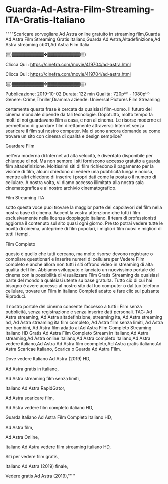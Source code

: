 # Guarda-Ad-Astra-Film-Streaming-ITA-Gratis-Italiano
""""Scaricare sorvegliare Ad Astra online gratuito in streaming film,Guarda Ad Astra Film Streaming Gratis Italiano,Guarda Ad Astra,Altadefinizione,Ad Astra streaming cb01,Ad Astra Film Italia

(▒)▓▓▓▓▓▓▓▓▓▓✥▓▓▓▓▓▓▓▓▓▓(▒)

Clicca Qui : https://cinefra.com/movie/419704/ad-astra.html

Clicca Qui : https://cinefra.com/movie/419704/ad-astra.html

(▒)▓▓▓▓▓▓▓▓▓▓✥▓▓▓▓▓▓▓▓▓▓(▒)

Pubblicazione: 2019-10-02
Durata: 122 min
Qualità: 720pᴴᴰ - 1080pᴴᴰ
Genere: Crime,Thriller,Dramma
aziende: Universal Pictures
Film Streaming

certamente questa frase è cercata da qualsiasi film-uomo. Il futuro del cinema mondiale dipende da tali tecnologie. Dopotutto, molto tempo fa molti di noi guardavano film a casa, e non al cinema. Le risorse moderne ci permettono di guardare film direttamente attraverso Internet senza scaricare il film sul nostro computer. Ma ci sono ancora domande su come trovare un sito con cinema di qualità e design semplice?

Guardare Film

nell’era moderna di Internet ad alta velocità, è diventato disponibile per chiunque di noi. Ma non sempre i siti forniscono accesso gratuito a guarda film altadefinizione. Moltissimi siti di film richiedono il pagamento per la visione di film, alcuni chiedono di vedere una pubblicità lunga e noiosa, mentre altri chiedono di inserire i propri dati come la posta o il numero di cellulare. A nostra volta, vi diamo accesso illimitato alla nostra sala cinematografica e al nostro archivio cinematografico.

Film Streaming ITA

sotto questa voce puoi trovare la maggior parte dei capolavori del film nella nostra base di cinema. Accent la vostra attenzione che tutti i film esclusivamente nella licenza doppiaggio italiano. Il team di professionisti aggiorna il contenuto sul sito quasi ogni giorno. Presto potrai vedere tutte le novità di cinema, anteprime di film popolari, i migliori film nuovi e migliori di tutti i tempi.

Film Completo

questo è quello che tutti cercano, ma molte risorse devono registrare o compilare questionari e inserire numeri di cellulare per Vedere Film completo e anche allora non tutti i siti offrono video in streaming di alta qualità del film. Abbiamo sviluppato e lanciato un nuovissimo portale del cinema con la possibilità di visualizzare Film Gratis Streaming da qualsiasi parte del mondo a qualsiasi utente su base gratuita. Tutto ciò di cui hai bisogno è avere accesso al nostro sito dal tuo computer o dal tuo telefono cellulare, trovare un Film in italiano Completi adatto e fare clic sul pulsante Riproduci.

Il nostro portale del cinema consente l’accesso a tutti i Film senza pubblicità, senza registrazione e senza inserire dati personali. TAG: Ad Astra streaming, Ad Astra altadefinizione, streaming ita, Ad Astra streaming hd, Ad Astra streaming ita film completo, Ad Astra film senza limiti, Ad Astra per bambini, Ad Astra film adatto ai.Ad Astra Film Completo Streaming Italiano HD Gratis Ad Astra Film Completo Stream in Italiano,Ad Astra streaming,Ad Astra online italiano,Ad Astra completo italiano,Ad Astra vedere italiano,Ad Astra Ad Astra film ceompleto,Ad Astra gratis italiano,Ad Astra Scaricae Italiano, Scarica o Guarda Ad Astra Film.

Dove vedere Italiano Ad Astra (2019) HD,

Ad Astra gratis in italiano,

Ad Astra streaming film senza limiti,

Italiano Ad Astra RapidGator,

Ad Astra scaricare film,

Ad Astra vedere film completo italiano HD,

Guarda Italiano Ad Astra Film Completo Italiano HD,

Ad Astra film,

Ad Astra Online,

Italiano Ad Astra vedere film streaming italiano HD,

Siti per vedere film gratis,

Italiano Ad Astra (2019) finale,

Vedere gratis Ad Astra (2019),""
"
